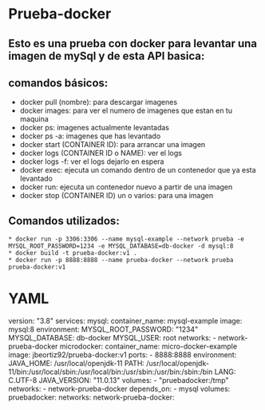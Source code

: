 # Prueba-docker
## Esto es una prueba con docker para levantar una imagen de mySql y de esta API basica:
  ## comandos básicos:
   * docker pull (nombre): para descargar imagenes
   * docker images: para ver el numero de imagenes que estan en tu maquina
   * docker ps: imagenes actualmente levantadas
   * docker ps -a: imagenes que has levantado
   * docker start (CONTAINER ID): para arrancar una imagen
   * docker logs (CONTAINER ID o NAME): ver el logs
   * docker logs -f: ver el logs dejarlo en espera
   * docker exec: ejecuta un comando dentro de un contenedor que ya esta levantado 
   * docker run: ejecuta un contenedor nuevo a partir de una imagen
   * docker stop (CONTAINER ID) un o varios: para una imagen
  
  ## Comandos utilizados:
    * docker run -p 3306:3306 --name mysql-example --network prueba -e MYSQL_ROOT_PASSWORD=1234 -e MYSQL_DATABASE=db-docker -d mysql:8
    * docker build -t prueba-docker:v1 .
    * docker run -p 8888:8888 --name prueba-docker --network prueba prueba-docker:v1
    
  
# YAML
version: "3.8"
services:
  mysql: 
    container_name: mysql-example
    image: mysql:8
    environment:
      MYSQL_ROOT_PASSWORD: "1234"
      MYSQL_DATABASE: db-docker
      MYSQL_USER: root
    networks:
      - network-prueba-docker
  microdocker:
    container_name: micro-docker-example
    image: jbeortiz92/prueba-docker:v1
    ports: 
      - 8888:8888
    environment:
      JAVA_HOME: /usr/local/openjdk-11
      PATH: /usr/local/openjdk-11/bin:/usr/local/sbin:/usr/local/bin:/usr/sbin:/usr/bin:/sbin:/bin
      LANG: C.UTF-8
      JAVA_VERSION: "11.0.13"
    volumes:
      - "pruebadocker:/tmp"
    networks:
      - network-prueba-docker
    depends_on:
      - mysql
volumes:
  pruebadocker:
networks:
  network-prueba-docker:
      
